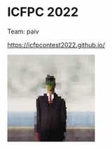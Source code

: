 ICFPC 2022
==
Team: paiv

https://icfpcontest2022.github.io/


<img src="sonofman.png" width="200">
